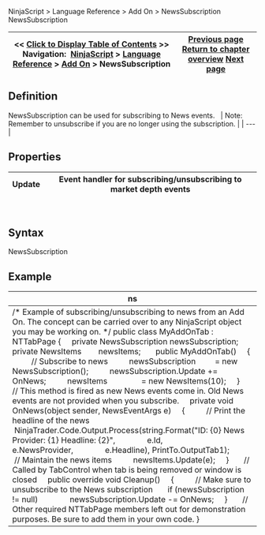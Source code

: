 ﻿
NinjaScript > Language Reference > Add On > NewsSubscription
NewsSubscription

| << [Click to Display Table of Contents](newssubscription.md) >> **Navigation:**     [NinjaScript](ninjascript-1.md) > [Language Reference](language_reference_wip-1.md) > [Add On](add_on-1.md) > NewsSubscription | [Previous page](newsitems-1.md) [Return to chapter overview](add_on-1.md) [Next page](ntmenuitem-1.md) |
| --- | --- |

## Definition
NewsSubscription can be used for subscribing to News events.
 
| Note: Remember to unsubscribe if you are no longer using the subscription. |
| --- |

## Properties
| Update | Event handler for subscribing/unsubscribing to market depth events |
| --- | --- |

 
## Syntax
NewsSubscription

## Example
| ns |
| --- |
| /* Example of subscribing/unsubscribing to news from an Add On. The concept can be carried over to any NinjaScript object you may be working on. */ public class MyAddOnTab : NTTabPage {      private NewsSubscription newsSubscription;      private NewsItems        newsItems;        public MyAddOnTab()      {           // Subscribe to news           newsSubscription         = new NewsSubscription();           newsSubscription.Update += OnNews;           newsItems                = new NewsItems(10);      }        // This method is fired as new News events come in. Old News events are not provided when you subscribe.      private void OnNews(object sender, NewsEventArgs e)      {           // Print the headline of the news           NinjaTrader.Code.Output.Process(string.Format("ID: {0} News Provider: {1} Headline: {2}",                e.Id,                e.NewsProvider,                e.Headline), PrintTo.OutputTab1);             // Maintain the news items           newsItems.Update(e);      }        // Called by TabControl when tab is being removed or window is closed      public override void Cleanup()      {           // Make sure to unsubscribe to the News subscription         if (newsSubscription != null)                newsSubscription.Update -= OnNews;      }        // Other required NTTabPage members left out for demonstration purposes. Be sure to add them in your own code. } |

